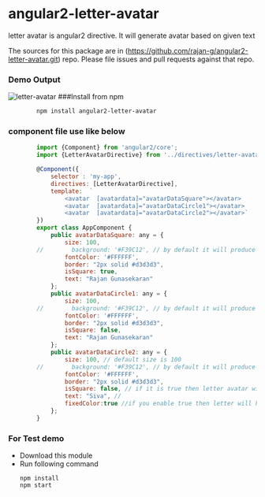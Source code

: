 # angular2-letter-avatar
letter avatar is angular2 directive. It will generate avatar based on given text

The sources for this package are in (https://github.com/rajan-g/angular2-letter-avatar.git) repo. Please file issues and pull requests against that repo.
### Demo Output
![letter-avatar](https://cloud.githubusercontent.com/assets/13415700/15478225/db7ba80c-2136-11e6-8fe6-0e58bfb54d50.png)
###Install from npm
```sh
        npm install angular2-letter-avatar
```
### component file use like below
```javascript
        import {Component} from 'angular2/core';
        import {LetterAvatarDirective} from '../directives/letter-avatar.directive';

        @Component({
            selector : 'my-app',
            directives: [LetterAvatarDirective],
            template:  `
                <avatar  [avatardata]="avatarDataSquare"></avatar>
                <avatar  [avatardata]="avatarDataCircle1"></avatar>
                <avatar  [avatardata]="avatarDataCircle2"></avatar>`    
        })
        export class AppComponent {
            public avatarDataSquare: any = {
                size: 100,
        //        background: '#F39C12', // by default it will produce dynamic colors
                fontColor: '#FFFFFF',
                border: "2px solid #d3d3d3",
                isSquare: true,
                text: "Rajan Gunasekaran"
            };
            public avatarDataCircle1: any = {
                size: 100,
        //        background: '#F39C12', // by default it will produce dynamic colors
                fontColor: '#FFFFFF',
                border: "2px solid #d3d3d3",
                isSquare: false,
                text: "Rajan Gunasekaran"
            };
            public avatarDataCircle2: any = {
                size: 100, // default size is 100
        //        background: '#F39C12', // by default it will produce dynamic colors
                fontColor: '#FFFFFF',
                border: "2px solid #d3d3d3",
                isSquare: false, // if it is true then letter avatar will be in square defaule value is false
                text: "Siva", // 
                fixedColor:true //if you enable true then letter will have same color for ever default value is false
            };
        }

```

### For Test demo
 - Download this module
 - Run following command
    ```
    npm install
    npm start
    ```       

